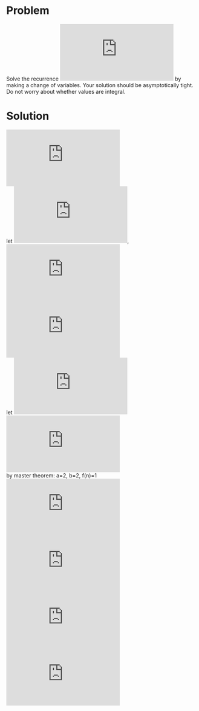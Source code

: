 # Problem

Solve the recurrence ![T(n)=2T(sqrt(n))+1](http://latex.codecogs.com/gif.latex?T%28n%29%3D2T%28%5Csqrt%7Bn%7D%29%2B1) by making a change of variables. Your solution should be asymptotically tight. Do not worry about whether values are integral.

# Solution

![T(n)=2T(sqrt(n))+1](http://latex.codecogs.com/gif.latex?T%28n%29%3D2T%28%5Csqrt%7Bn%7D%29%2B1)<br>
let ![m=log(n)](http://latex.codecogs.com/gif.latex?m%3Dlog%28n%29), ![n=2^m](http://latex.codecogs.com/gif.latex?n%3D2%5Em)<br>
![⇒T(2^m)=2T(2^(m/2))+1](http://latex.codecogs.com/gif.latex?%5CRightarrow%20T%282%5Em%29%3D2T%282%5E%7B%5Cfrac%7Bm%7D%7B2%7D%7D%29%2B1)<br>
let ![S(m)=T(2^m)](http://latex.codecogs.com/gif.latex?S%28m%29%3DT%282%5Em%29)<br>
![⇒S(m)=2S(m/2)+1](http://latex.codecogs.com/gif.latex?%5CRightarrow%20S%28m%29%3D2S%28%5Cfrac%7Bm%7D%7B2%7D%29%2B1)<br>
by master theorem: a=2, b=2, f(n)=1<br>
![S(m)=m^(log2)=m](http://latex.codecogs.com/gif.latex?S%28m%29%3Dm%5E%7Blog2%7D%3Dm)<br>
![⇒S(m)=\Theta(m)](http://latex.codecogs.com/gif.latex?%5CRightarrow%20S%28m%29%3D%5CTheta%28m%29)<br>
![⇒T(2^m)=\Theta(m)](http://latex.codecogs.com/gif.latex?%5CRightarrow%20T%282%5Em%29%3D%5CTheta%28m%29)<br>
![⇒T(n)=\Theta(logn)](http://latex.codecogs.com/gif.latex?%5CRightarrow%20T%28n%29%3D%5CTheta%28logn%29)

